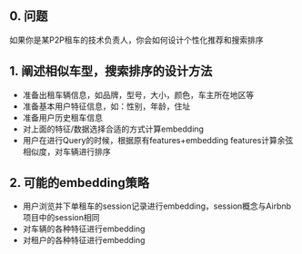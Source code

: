 
## 0. 问题
如果你是某P2P租车的技术负责人，你会如何设计个性化推荐和搜索排序

## 1. 阐述相似车型，搜索排序的设计方法
* 准备出租车辆信息，如品牌，型号，大小，颜色，车主所在地区等
* 准备基本用户特征信息，如：性别，年龄，住址
* 准备用户历史租车信息
* 对上面的特征/数据选择合适的方式计算embedding
* 用户在进行Query的时候，根据原有features+embedding features计算余弦相似度，对车辆进行排序



## 2. 可能的embedding策略

* 用户浏览并下单租车的session记录进行embedding，session概念与Airbnb项目中的session相同
* 对车辆的各种特征进行embedding
* 对租户的各种特征进行embedding




